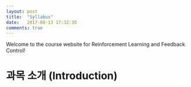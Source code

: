 ```yaml
---
layout: post
title:  "Syllabus"
date:   2017-08-13 17:32:30
comments: true
---
```

Welcome to the course website for Reinforcement Learning and Feedback Control!

# 과목 소개 (Introduction)

